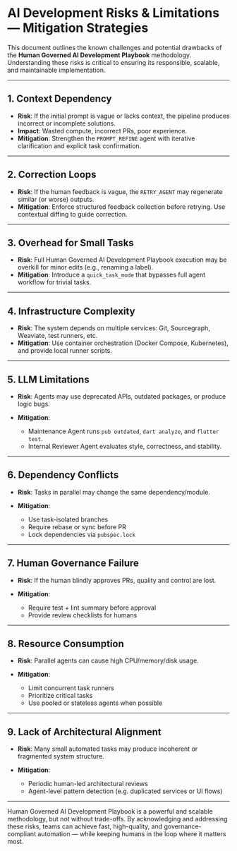 # AI Development Risks & Limitations — Mitigation Strategies

This document outlines the known challenges and potential drawbacks of the **Human Governed AI Development Playbook** methodology. Understanding these risks is critical to ensuring its responsible, scalable, and maintainable implementation.

---

## 1. Context Dependency

* **Risk**: If the initial prompt is vague or lacks context, the pipeline produces incorrect or incomplete solutions.
* **Impact**: Wasted compute, incorrect PRs, poor experience.
* **Mitigation**: Strengthen the `PROMPT_REFINE` agent with iterative clarification and explicit task confirmation.

---

## 2. Correction Loops

* **Risk**: If the human feedback is vague, the `RETRY_AGENT` may regenerate similar (or worse) outputs.
* **Mitigation**: Enforce structured feedback collection before retrying. Use contextual diffing to guide correction.

---

## 3. Overhead for Small Tasks

* **Risk**: Full Human Governed AI Development Playbook execution may be overkill for minor edits (e.g., renaming a label).
* **Mitigation**: Introduce a `quick_task_mode` that bypasses full agent workflow for trivial tasks.

---

## 4. Infrastructure Complexity

* **Risk**: The system depends on multiple services: Git, Sourcegraph, Weaviate, test runners, etc.
* **Mitigation**: Use container orchestration (Docker Compose, Kubernetes), and provide local runner scripts.

---

## 5. LLM Limitations

* **Risk**: Agents may use deprecated APIs, outdated packages, or produce logic bugs.
* **Mitigation**:

  * Maintenance Agent runs `pub outdated`, `dart analyze`, and `flutter test`.
  * Internal Reviewer Agent evaluates style, correctness, and stability.

---

## 6. Dependency Conflicts

* **Risk**: Tasks in parallel may change the same dependency/module.
* **Mitigation**:

  * Use task-isolated branches
  * Require rebase or sync before PR
  * Lock dependencies via `pubspec.lock`

---

## 7. Human Governance Failure

* **Risk**: If the human blindly approves PRs, quality and control are lost.
* **Mitigation**:

  * Require test + lint summary before approval
  * Provide review checklists for humans

---

## 8. Resource Consumption

* **Risk**: Parallel agents can cause high CPU/memory/disk usage.
* **Mitigation**:

  * Limit concurrent task runners
  * Prioritize critical tasks
  * Use pooled or stateless agents when possible

---

## 9. Lack of Architectural Alignment

* **Risk**: Many small automated tasks may produce incoherent or fragmented system structure.
* **Mitigation**:

  * Periodic human-led architectural reviews
  * Agent-level pattern detection (e.g. duplicated services or UI flows)

---

 

Human Governed AI Development Playbook is a powerful and scalable methodology, but not without trade-offs. By acknowledging and addressing these risks, teams can achieve fast, high-quality, and governance-compliant automation — while keeping humans in the loop where it matters most.

